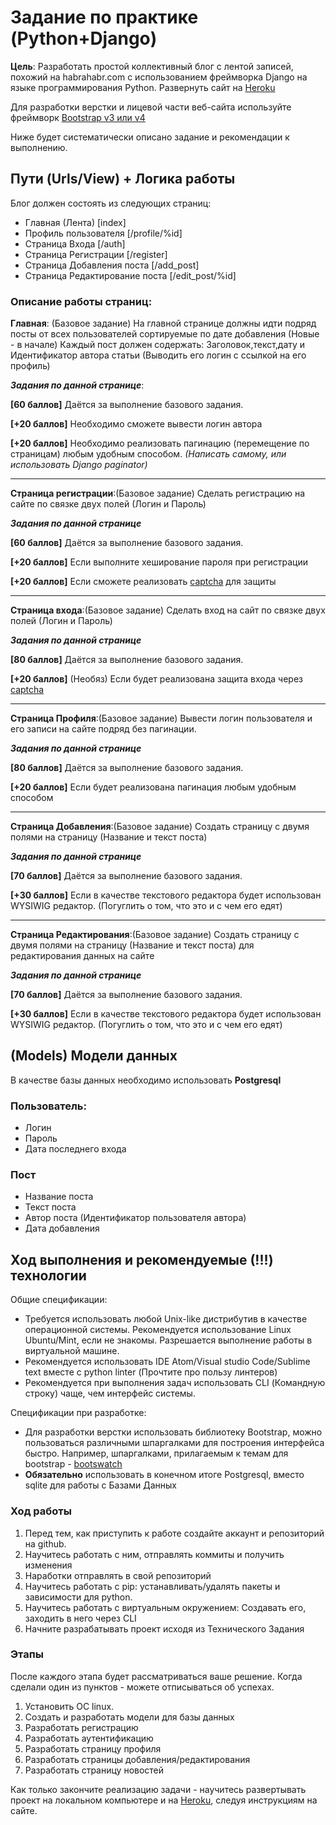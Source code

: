 # Задание по практике (Python+Django)
**Цель**: Разработать простой коллективный блог с лентой записей, похожий на habrahabr.com с использованием фреймворка Django на языке программирования Python.
Развернуть сайт на [Heroku](https://www.heroku.com/)

Для разработки верстки и лицевой части веб-сайта используйте фреймворк [Bootstrap v3 или v4](http://getbootstrap.com)

Ниже будет систематически описано задание и рекомендации к выполнению.

## Пути (Urls/View) + Логика работы
Блог должен состоять из следующих страниц:

- Главная (Лента) [index]
- Профиль пользователя [/profile/%id] 
- Страница Входа [/auth]
- Страница Регистрации [/register]
- Страница Добавления поста [/add_post]
- Страница Редактирование поста [/edit_post/%id]

### Описание работы страниц:

**Главная**: (Базовое задание) На главной странице должны идти подряд посты от всех пользователей сортируемые по дате добавления (Новые - в начале)
Каждый пост должен содержать: Заголовок,текст,дату и Идентификатор автора статьи (Выводить его логин с ссылкой на его профиль)

***Задания по данной странице***:

**[60 баллов]** Даётся за выполнение базового задания.

**[+20 баллов]** Необходимо сможете вывести логин автора

**[+20 баллов]** Необходимо реализовать пагинацию (перемещение по страницам) любым удобным способом. *(Написать самому, или использовать Django paginator)*


----------
**Страница регистрации**:(Базовое задание) Сделать регистрацию на сайте по связке двух полей (Логин и Пароль)

***Задания по данной странице***

**[60 баллов]** Даётся за выполнение базового задания.

**[+20 баллов]** Если выполните хеширование пароля при регистрации

**[+20 баллов]** Если сможете реализовать [captcha](https://pypi.python.org/pypi/captcha/0.1.1) для защиты


----------


**Страница входа**:(Базовое задание) Сделать вход на сайт по связке двух полей (Логин и Пароль)

***Задания по данной странице***

**[80 баллов]** Даётся за выполнение базового задания.

**[+20 баллов]** (Необяз) Если будет реализована защита входа через [captcha](https://pypi.python.org/pypi/captcha/0.1.1)

----------


**Страница Профиля**:(Базовое задание) Вывести логин пользователя и его записи на сайте подряд без пагинации.

***Задания по данной странице***

**[80 баллов]** Даётся за выполнение базового задания.

**[+20 баллов]** Если будет реализована пагинация любым удобным способом


----------


**Страница Добавления**:(Базовое задание)  Создать страницу с двумя полями на страницу (Название и текст поста) 

***Задания по данной странице***

**[70 баллов]** Даётся за выполнение базового задания.

**[+30 баллов]** Если в качестве текстового редактора будет использован WYSIWIG редактор. (Погуглить о том, что это и с чем его едят)

----------


**Страница Редактирования**:(Базовое задание)  Создать страницу с двумя полями на страницу (Название и текст поста) для редактирования данных на сайте

***Задания по данной странице***

**[70 баллов]** Даётся за выполнение базового задания.

**[+30 баллов]** Если в качестве текстового редактора будет использован WYSIWIG редактор. (Погуглить о том, что это и с чем его едят)



## (Models) Модели данных 
В качестве базы данных необходимо использовать **Postgresql**
### Пользователь: 
- Логин
- Пароль
- Дата последнего входа
### Пост 
- Название поста
- Текст поста
- Автор поста (Идентификатор пользователя автора)
- Дата добавления


## Ход выполнения и рекомендуемые (!!!) технологии
Общие спецификации:
- Требуется использовать любой Unix-like дистрибутив в качестве операционной системы. Рекомендуется использование Linux Ubuntu/Mint, если не знакомы. Разрешается выполнение работы в виртуальной машине.
- Рекомендуется использовать IDE Atom/Visual studio Code/Sublime text вместе с python linter (Прочтите про пользу линтеров)
- Рекомендуется при выполнения задач использовать CLI (Командную строку) чаще, чем интерфейс системы.

Спецификации при разработке:
- Для разработки верстки использовать библиотеку Bootstrap, можно пользоваться различными шпаргалками для построения интерфейса быстро. Например, шпаргалками, прилагаемым к темам для bootstrap - [bootswatch](https://bootswatch.com/)
- **Обязательно** использовать в конечном итоге Postgresql, вместо sqlite для работы с Базами Данных

### Ход работы
1. Перед тем, как приступить к работе создайте аккаунт и репозиторий на github.  
2. Научитесь работать с ним, отправлять коммиты и получить изменения
3. Наработки отправлять в свой репозиторий
4. Научитесь работать с pip: устанавливать/удалять пакеты и зависимости для python.
5. Научитесь работать с виртуальным окружением: Создавать его, заходить в него через  CLI
6. Начните разрабатывать проект исходя из Технического Задания

### Этапы
После каждого этапа будет рассматриваться ваше решение. Когда сделали один из пунктов - можете отписываться об успехах. 

1. Установить ОС linux.
2. Создать и разработать модели для базы данных
3. Разработать регистрацию
4. Разработать аутентификацию
5. Разработать страницу профиля 
6. Разработать страницы добавления/редактирования
7. Разработать страницу новостей

Как только закончите реализацию задачи - научитесь развертывать проект на локальном компьютере и на [Heroku](https://www.heroku.com/), следуя инструкциям на сайте.


